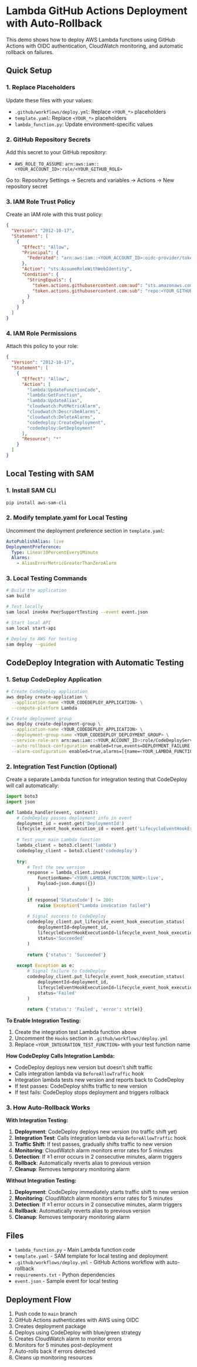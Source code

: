 # Lambda GitHub Actions Deployment with Auto-Rollback

This demo shows how to deploy AWS Lambda functions using GitHub Actions with OIDC authentication, CloudWatch monitoring, and automatic rollback on failures.

## Quick Setup

### 1. Replace Placeholders

Update these files with your values:
- `.github/workflows/deploy.yml`: Replace `<YOUR_*>` placeholders
- `template.yaml`: Replace `<YOUR_*>` placeholders  
- `lambda_function.py`: Update environment-specific values

### 2. GitHub Repository Secrets

Add this secret to your GitHub repository:
- `AWS_ROLE_TO_ASSUME`: `arn:aws:iam::<YOUR_ACCOUNT_ID>:role/<YOUR_GITHUB_ROLE>`

Go to: Repository Settings → Secrets and variables → Actions → New repository secret

### 3. IAM Role Trust Policy

Create an IAM role with this trust policy:

```json
{
  "Version": "2012-10-17",
  "Statement": [
    {
      "Effect": "Allow",
      "Principal": {
        "Federated": "arn:aws:iam::<YOUR_ACCOUNT_ID>:oidc-provider/token.actions.githubusercontent.com"
      },
      "Action": "sts:AssumeRoleWithWebIdentity",
      "Condition": {
        "StringEquals": {
          "token.actions.githubusercontent.com:aud": "sts.amazonaws.com",
          "token.actions.githubusercontent.com:sub": "repo:<YOUR_GITHUB_USERNAME>/<YOUR_REPO_NAME>:ref:refs/heads/main"
        }
      }
    }
  ]
}
```

### 4. IAM Role Permissions

Attach this policy to your role:
```json
{
  "Version": "2012-10-17",
  "Statement": [
    {
      "Effect": "Allow",
      "Action": [
        "lambda:UpdateFunctionCode",
        "lambda:GetFunction",
        "lambda:UpdateAlias",
        "cloudwatch:PutMetricAlarm",
        "cloudwatch:DescribeAlarms",
        "cloudwatch:DeleteAlarms",
        "codedeploy:CreateDeployment",
        "codedeploy:GetDeployment"
      ],
      "Resource": "*"
    }
  ]
}
```

## Local Testing with SAM

### 1. Install SAM CLI
```bash
pip install aws-sam-cli
```

### 2. Modify template.yaml for Local Testing

Uncomment the deployment preference section in `template.yaml`:
```yaml
AutoPublishAlias: live
DeploymentPreference:
  Type: Linear10PercentEvery1Minute
  Alarms:
    - AliasErrorMetricGreaterThanZeroAlarm
```

### 3. Local Testing Commands

```bash
# Build the application
sam build

# Test locally
sam local invoke PeerSupportTesting --event event.json

# Start local API
sam local start-api

# Deploy to AWS for testing
sam deploy --guided
```

## CodeDeploy Integration with Automatic Testing

### 1. Setup CodeDeploy Application

```bash
# Create CodeDeploy application
aws deploy create-application \
  --application-name <YOUR_CODEDEPLOY_APPLICATION> \
  --compute-platform Lambda

# Create deployment group
aws deploy create-deployment-group \
  --application-name <YOUR_CODEDEPLOY_APPLICATION> \
  --deployment-group-name <YOUR_CODEDEPLOY_DEPLOYMENT_GROUP> \
  --service-role-arn arn:aws:iam::<YOUR_ACCOUNT_ID>:role/CodeDeployServiceRole \
  --auto-rollback-configuration enabled=true,events=DEPLOYMENT_FAILURE,DEPLOYMENT_STOP_ON_ALARM \
  --alarm-configuration enabled=true,alarms=[{name=<YOUR_LAMBDA_FUNCTION_NAME>-ErrorRate-Alarm}]
```

### 2. Integration Test Function (Optional)

Create a separate Lambda function for integration testing that CodeDeploy will call automatically:

```python
import boto3
import json

def lambda_handler(event, context):
    # CodeDeploy passes deployment info in event
    deployment_id = event.get('DeploymentId')
    lifecycle_event_hook_execution_id = event.get('LifecycleEventHookExecutionId')
    
    # Test your main Lambda function
    lambda_client = boto3.client('lambda')
    codedeploy_client = boto3.client('codedeploy')
    
    try:
        # Test the new version
        response = lambda_client.invoke(
            FunctionName='<YOUR_LAMBDA_FUNCTION_NAME>:live',
            Payload=json.dumps({})
        )
        
        if response['StatusCode'] != 200:
            raise Exception("Lambda invocation failed")
        
        # Signal success to CodeDeploy
        codedeploy_client.put_lifecycle_event_hook_execution_status(
            deploymentId=deployment_id,
            lifecycleEventHookExecutionId=lifecycle_event_hook_execution_id,
            status='Succeeded'
        )
        
        return {'status': 'Succeeded'}
        
    except Exception as e:
        # Signal failure to CodeDeploy
        codedeploy_client.put_lifecycle_event_hook_execution_status(
            deploymentId=deployment_id,
            lifecycleEventHookExecutionId=lifecycle_event_hook_execution_id,
            status='Failed'
        )
        
        return {'status': 'Failed', 'error': str(e)}
```

**To Enable Integration Testing:**
1. Create the integration test Lambda function above
2. Uncomment the `Hooks` section in `.github/workflows/deploy.yml`
3. Replace `<YOUR_INTEGRATION_TEST_FUNCTION>` with your test function name

**How CodeDeploy Calls Integration Lambda:**
- CodeDeploy deploys new version but doesn't shift traffic
- Calls integration lambda via `BeforeAllowTraffic` hook
- Integration lambda tests new version and reports back to CodeDeploy
- If test passes: CodeDeploy shifts traffic to new version
- If test fails: CodeDeploy stops deployment and triggers rollback

### 3. How Auto-Rollback Works

**With Integration Testing:**
1. **Deployment**: CodeDeploy deploys new version (no traffic shift yet)
2. **Integration Test**: Calls integration lambda via `BeforeAllowTraffic` hook
3. **Traffic Shift**: If test passes, gradually shifts traffic to new version
4. **Monitoring**: CloudWatch alarm monitors error rates for 5 minutes
5. **Detection**: If ≥1 error occurs in 2 consecutive minutes, alarm triggers
6. **Rollback**: Automatically reverts alias to previous version
7. **Cleanup**: Removes temporary monitoring alarm

**Without Integration Testing:**
1. **Deployment**: CodeDeploy immediately starts traffic shift to new version
2. **Monitoring**: CloudWatch alarm monitors error rates for 5 minutes
3. **Detection**: If ≥1 error occurs in 2 consecutive minutes, alarm triggers
4. **Rollback**: Automatically reverts alias to previous version
5. **Cleanup**: Removes temporary monitoring alarm

## Files

- `lambda_function.py` - Main Lambda function code
- `template.yaml` - SAM template for local testing and deployment
- `.github/workflows/deploy.yml` - GitHub Actions workflow with auto-rollback
- `requirements.txt` - Python dependencies
- `event.json` - Sample event for local testing

## Deployment Flow

1. Push code to `main` branch
2. GitHub Actions authenticates with AWS using OIDC
3. Creates deployment package
4. Deploys using CodeDeploy with blue/green strategy
5. Creates CloudWatch alarm to monitor errors
6. Monitors for 5 minutes post-deployment
7. Auto-rolls back if errors detected
8. Cleans up monitoring resources